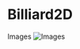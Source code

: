 # Billiard2D
Images
![Images](https://media4.giphy.com/media/0mMXQiKf1AqFK0jFRG/giphy.gif?cid=790b7611634fb87d4ba52bee83bba4e775f2aaf277a333bc&rid=giphy.gif&ct=g)
